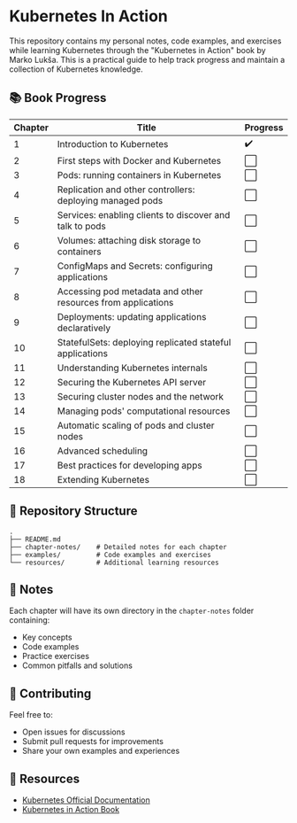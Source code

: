 # Kubernetes In Action

This repository contains my personal notes, code examples, and exercises while learning Kubernetes through the "Kubernetes in Action" book by Marko Lukša. This is a practical guide to help track progress and maintain a collection of Kubernetes knowledge.

## 📚 Book Progress

| Chapter | Title | Progress |
|---------|-------|----------|
| 1 | Introduction to Kubernetes | ✔️ |
| 2 | First steps with Docker and Kubernetes | ⬜ |
| 3 | Pods: running containers in Kubernetes | ⬜ |
| 4 | Replication and other controllers: deploying managed pods | ⬜ |
| 5 | Services: enabling clients to discover and talk to pods | ⬜ |
| 6 | Volumes: attaching disk storage to containers | ⬜ |
| 7 | ConfigMaps and Secrets: configuring applications | ⬜ |
| 8 | Accessing pod metadata and other resources from applications | ⬜ |
| 9 | Deployments: updating applications declaratively | ⬜ |
| 10 | StatefulSets: deploying replicated stateful applications | ⬜ |
| 11 | Understanding Kubernetes internals | ⬜ |
| 12 | Securing the Kubernetes API server | ⬜ |
| 13 | Securing cluster nodes and the network | ⬜ |
| 14 | Managing pods' computational resources | ⬜ |
| 15 | Automatic scaling of pods and cluster nodes | ⬜ |
| 16 | Advanced scheduling | ⬜ |
| 17 | Best practices for developing apps | ⬜ |
| 18 | Extending Kubernetes | ⬜ |

## 📁 Repository Structure

```text
.
├── README.md
├── chapter-notes/    # Detailed notes for each chapter
├── examples/         # Code examples and exercises
└── resources/        # Additional learning resources
```

## 📝 Notes

Each chapter will have its own directory in the `chapter-notes` folder containing:

- Key concepts
- Code examples
- Practice exercises
- Common pitfalls and solutions

## 🤝 Contributing

Feel free to:

- Open issues for discussions
- Submit pull requests for improvements
- Share your own examples and experiences

## 📖 Resources

- [Kubernetes Official Documentation](https://kubernetes.io/docs/home/)
- [Kubernetes in Action Book](https://www.manning.com/books/kubernetes-in-action)
